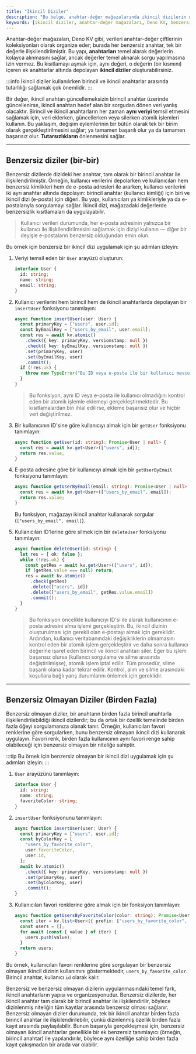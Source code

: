 ```yaml
---
title: "İkincil Diziler"
description: "Bu belge, anahtar-değer mağazalarında ikincil dizilerin nasıl kullanılacağını ve benzersiz ile benzersiz olmayan dizilerin aralarındaki farkları açıklamaktadır. Ayrıca, geliştirme sırasında dikkat edilmesi gereken en iyi uygulamaları sunmaktadır."
keywords: [ikincil diziler, anahtar-değer mağazaları, Deno KV, benzersiz diziler, benzersiz olmayan diziler]
---
```




Anahtar-değer mağazaları, Deno KV gibi, verileri anahtar-değer çiftlerinin koleksiyonları olarak organize eder; burada her benzersiz anahtar, tek bir değerle ilişkilendirilmiştir. Bu yapı, **anahtarları** temel alarak değerlerin kolayca alınmasını sağlar, ancak değerler temel alınarak sorgu yapılmasına izin vermez. Bu kısıtlamayı aşmak için, aynı değeri, o değerin (bir kısmını) içeren ek anahtarlar altında depolayan **ikincil diziler** oluşturabilirsiniz.

:::info
İkincil diziler kullanılırken birincil ve ikincil anahtarlar arasında tutarlılığı sağlamak çok önemlidir.
:::

Bir değer, ikincil anahtarı güncellemeksizin birincil anahtar üzerinde güncellenirse, ikincil anahtarı hedef alan bir sorgudan dönen veri yanlış olacaktır. Birincil ve ikincil anahtarların her zaman **aynı veriyi** temsil etmesini sağlamak için, veri eklerken, güncellerken veya silerken atomik işlemleri kullanın. Bu yaklaşım, değişim eylemlerinin bir bütün olarak tek bir birim olarak gerçekleştirilmesini sağlar; ya tamamen başarılı olur ya da tamamen başarısız olur. **Tutarsızlıkların** önlenmesini sağlar.

---

## Benzersiz diziler (bir-bir)

Benzersiz dizilerde dizideki her anahtar, tam olarak bir birincil anahtar ile ilişkilendirilmiştir. Örneğin, kullanıcı verilerini depolarken ve kullanıcıları hem benzersiz kimlikleri hem de e-posta adresleri ile ararken, kullanıcı verilerini iki ayrı anahtar altında depolayın: birincil anahtar (kullanıcı kimliği) için biri ve ikincil dizi (e-posta) için diğeri. Bu yapı, kullanıcıları ya kimlikleriyle ya da e-postalarıyla sorgulamayı sağlar. İkincil dizi, mağazadaki değerlerde benzersizlik kısıtlamaları da uygulayabilir. 

> Kullanıcı verileri durumunda, her e-posta adresinin yalnızca bir kullanıcı ile ilişkilendirilmesini sağlamak için diziyi kullanın — diğer bir deyişle e-postaların benzersiz olduğundan emin olun.

Bu örnek için benzersiz bir ikincil dizi uygulamak için şu adımları izleyin:

1. Veriyi temsil eden bir `User` arayüzü oluşturun:

   ```ts
   interface User {
     id: string;
     name: string;
     email: string;
   }
   ```

2. Kullanıcı verilerini hem birincil hem de ikincil anahtarlarda depolayan bir `insertUser` fonksiyonu tanımlayın:

   ```ts
   async function insertUser(user: User) {
     const primaryKey = ["users", user.id];
     const byEmailKey = ["users_by_email", user.email];
     const res = await kv.atomic()
       .check({ key: primaryKey, versionstamp: null })
       .check({ key: byEmailKey, versionstamp: null })
       .set(primaryKey, user)
       .set(byEmailKey, user)
       .commit();
     if (!res.ok) {
       throw new TypeError("Bu ID veya e-posta ile bir kullanıcı mevcut");
     }
   }
   ```

   > Bu fonksiyon, aynı ID veya e-posta ile kullanıcı olmadığını kontrol eden bir atomik işlemle eklemeyi gerçekleştirmektedir. Bu kısıtlamalardan biri ihlal edilirse, ekleme başarısız olur ve hiçbir veri değiştirilmez.

3. Bir kullanıcının ID'sine göre kullanıcıyı almak için bir `getUser` fonksiyonu tanımlayın:

   ```ts
   async function getUser(id: string): Promise<User | null> {
     const res = await kv.get<User>(["users", id]);
     return res.value;
   }
   ```

4. E-posta adresine göre bir kullanıcıyı almak için bir `getUserByEmail` fonksiyonu tanımlayın:

   ```ts
   async function getUserByEmail(email: string): Promise<User | null> {
     const res = await kv.get<User>(["users_by_email", email]);
     return res.value;
   }
   ```

   Bu fonksiyon, mağazayı ikincil anahtar kullanarak sorgular
   (`["users_by_email", email]`).

5. Kullanıcıları ID'lerine göre silmek için bir `deleteUser` fonksiyonu tanımlayın:

   ```ts
   async function deleteUser(id: string) {
     let res = { ok: false };
     while (!res.ok) {
       const getRes = await kv.get<User>(["users", id]);
       if (getRes.value === null) return;
       res = await kv.atomic()
         .check(getRes)
         .delete(["users", id])
         .delete(["users_by_email", getRes.value.email])
         .commit();
     }
   }
   ```

   > Bu fonksiyon öncelikle kullanıcıyı ID'si ile alarak kullanıcının e-posta adresini alma işlemi gerçekleştirir. Bu, ikincil dizinin oluşturulması için gerekli olan e-postayı almak için gereklidir. Ardından, kullanıcı veritabanındaki değişikliklerin olmamasını kontrol eden bir atomik işlem gerçekleştirir ve daha sonra kullanıcı değerine işaret eden birincil ve ikincil anahtarı siler. Eğer bu işlem başarısız olursa (kullanıcı sorgulama ve silme arasında değiştirilmişse), atomik işlem iptal edilir. Tüm prosedür, silme başarılı olana kadar tekrar edilir. Kontrol, alım ve silme arasındaki koşullara bağlı yarış durumlarını önlemek için gereklidir. 

---

## Benzersiz Olmayan Diziler (Birden Fazla)

Benzersiz olmayan diziler, bir anahtarın birden fazla birincil anahtarla ilişkilendirilebildiği ikincil dizilerdir; bu da ortak bir özellik temelinde birden fazla öğeyi sorgulamanıza olanak tanır. Örneğin, kullanıcıları favori renklerine göre sorgularken, bunu benzersiz olmayan ikincil dizi kullanarak uygulayın. Favori renk, birden fazla kullanıcının aynı favori renge sahip olabileceği için benzersiz olmayan bir niteliğe sahiptir.

:::tip
Bu örnek için benzersiz olmayan bir ikincil dizi uygulamak için şu adımları izleyin:
:::

1. `User` arayüzünü tanımlayın:

   ```ts
   interface User {
     id: string;
     name: string;
     favoriteColor: string;
   }
   ```

2. `insertUser` fonksiyonunu tanımlayın:

   ```ts
   async function insertUser(user: User) {
     const primaryKey = ["users", user.id];
     const byColorKey = [
       "users_by_favorite_color",
       user.favoriteColor,
       user.id,
     ];
     await kv.atomic()
       .check({ key: primaryKey, versionstamp: null })
       .set(primaryKey, user)
       .set(byColorKey, user)
       .commit();
   }
   ```

3. Kullanıcıları favori renklerine göre almak için bir fonksiyon tanımlayın:

   ```ts
   async function getUsersByFavoriteColor(color: string): Promise<User[]> {
     const iter = kv.list<User>({ prefix: ["users_by_favorite_color", color] });
     const users = [];
     for await (const { value } of iter) {
       users.push(value);
     }
     return users;
   }
   ```

Bu örnek, kullanıcıları favori renklerine göre sorgulayan bir benzersiz olmayan ikincil dizinin kullanımını göstermektedir, `users_by_favorite_color`. Birincil anahtar, kullanıcı `id` olarak kalır.

Benzersiz ve benzersiz olmayan dizilerin uygulanmasındaki temel fark, ikincil anahtarların yapısı ve organizasyonudur. Benzersiz dizilerde, her ikincil anahtar tam olarak bir birincil anahtar ile ilişkilendirilir, böylece dizinlenmiş niteliğin tüm kayıtlar arasında benzersiz olması sağlanır. Benzersiz olmayan diziler durumunda, tek bir ikincil anahtar birden fazla birincil anahtar ile ilişkilendirilebilir, çünkü dizinlenmiş özellik birden fazla kayıt arasında paylaşılabilir. Bunun başarıyla gerçekleşmesi için, benzersiz olmayan ikincil anahtarlar genellikle bir ek benzersiz tanımlayıcı (örneğin, birincil anahtar) ile yapılandırılır, böylece aynı özelliğe sahip birden fazla kayıt çakışmadan bir arada var olabilir.